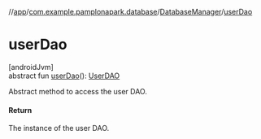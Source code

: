 //[app](../../../index.md)/[com.example.pamplonapark.database](../index.md)/[DatabaseManager](index.md)/[userDao](user-dao.md)

# userDao

[androidJvm]\
abstract fun [userDao](user-dao.md)(): [UserDAO](../../com.example.pamplonapark.dao/-user-d-a-o/index.md)

Abstract method to access the user DAO.

#### Return

The instance of the user DAO.
